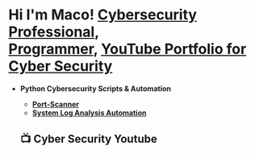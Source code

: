 <h1>Hi I'm Maco! <a href="https://www.linkedin.com/in/macolincoln/">Cybersecurity Professional</a>, <br/><a href="https://github.com/macolincoln30">Programmer</a>, <a href="https://www.youtube.com/channel/UCZznaDASscHQvQeQzToKb7A">YouTube Portfolio for Cyber Security</a></h1>

- <b>Python Cybersecurity Scripts & Automation
  - [Port-Scanner](https://github.com/macolincolncybersec/PortScanner/blob/master/portscanner-macolincoln.py)
  - [System Log Analysis Automation](https://github.com/macolincolncybersec/System-Log-Analysis-Automation-Script/blob/master/System%20Log%20Automation%20Script.py)
  
  <h2>📺 Cyber Security Youtube</h2>


